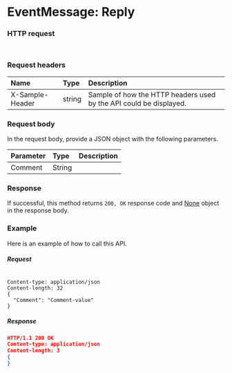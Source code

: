 # EventMessage: Reply


### HTTP request
```http


```
### Request headers
| Name       | Type | Description|
|:---------------|:--------|:----------|
| X-Sample-Header  | string  | Sample of how the HTTP headers used by the API could be displayed.|

### Request body
In the request body, provide a JSON object with the following parameters.

| Parameter	   | Type	|Description|
|:---------------|:--------|:----------|
|Comment|String||

### Response
If successful, this method returns `200, OK` response code and [None](../resources/none.md) object in the response body.

### Example
Here is an example of how to call this API.
##### Request
```http

Content-type: application/json
Content-length: 32
{
  "Comment": "Comment-value"
}
```
##### Response
```json
HTTP/1.1 200 OK
Content-type: application/json
Content-length: 3
{
}
```

<!-- uuid: b4f2f017-f1a8-4809-ae93-067ffa99c02a
2015-10-09 18:16:06 UTC -->